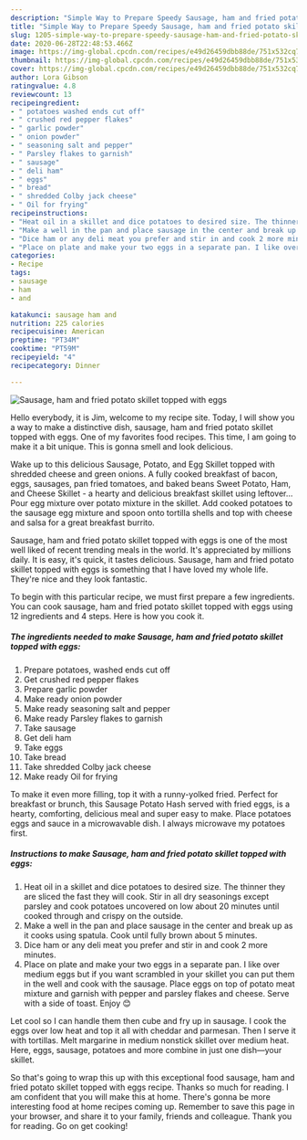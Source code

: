 ```yaml
---
description: "Simple Way to Prepare Speedy Sausage, ham and fried potato skillet topped with eggs"
title: "Simple Way to Prepare Speedy Sausage, ham and fried potato skillet topped with eggs"
slug: 1205-simple-way-to-prepare-speedy-sausage-ham-and-fried-potato-skillet-topped-with-eggs
date: 2020-06-28T22:48:53.466Z
image: https://img-global.cpcdn.com/recipes/e49d26459dbb88de/751x532cq70/sausage-ham-and-fried-potato-skillet-topped-with-eggs-recipe-main-photo.jpg
thumbnail: https://img-global.cpcdn.com/recipes/e49d26459dbb88de/751x532cq70/sausage-ham-and-fried-potato-skillet-topped-with-eggs-recipe-main-photo.jpg
cover: https://img-global.cpcdn.com/recipes/e49d26459dbb88de/751x532cq70/sausage-ham-and-fried-potato-skillet-topped-with-eggs-recipe-main-photo.jpg
author: Lora Gibson
ratingvalue: 4.8
reviewcount: 13
recipeingredient:
- " potatoes washed ends cut off"
- " crushed red pepper flakes"
- " garlic powder"
- " onion powder"
- " seasoning salt and pepper"
- " Parsley flakes to garnish"
- " sausage"
- " deli ham"
- " eggs"
- " bread"
- " shredded Colby jack cheese"
- " Oil for frying"
recipeinstructions:
- "Heat oil in a skillet and dice potatoes to desired size. The thinner they are sliced the fast they will cook. Stir in all dry seasonings except parsley and cook potatoes uncovered on low about 20 minutes until cooked through and crispy on the outside."
- "Make a well in the pan and place sausage in the center and break up as it cooks using spatula. Cook until fully brown about 5 minutes."
- "Dice ham or any deli meat you prefer and stir in and cook 2 more minutes."
- "Place on plate and make your two eggs in a separate pan. I like over medium eggs but if you want scrambled in your skillet you can put them in the well and cook with the sausage. Place eggs on top of potato meat mixture and garnish with pepper and parsley flakes and cheese. Serve with a side of toast. Enjoy 😊"
categories:
- Recipe
tags:
- sausage
- ham
- and

katakunci: sausage ham and 
nutrition: 225 calories
recipecuisine: American
preptime: "PT34M"
cooktime: "PT59M"
recipeyield: "4"
recipecategory: Dinner

---
```



![Sausage, ham and fried potato skillet topped with eggs](https://img-global.cpcdn.com/recipes/e49d26459dbb88de/751x532cq70/sausage-ham-and-fried-potato-skillet-topped-with-eggs-recipe-main-photo.jpg)

Hello everybody, it is Jim, welcome to my recipe site. Today, I will show you a way to make a distinctive dish, sausage, ham and fried potato skillet topped with eggs. One of my favorites food recipes. This time, I am going to make it a bit unique. This is gonna smell and look delicious.

Wake up to this delicious Sausage, Potato, and Egg Skillet topped with shredded cheese and green onions. A fully cooked breakfast of bacon, eggs, sausages, pan fried tomatoes, and baked beans Sweet Potato, Ham, and Cheese Skillet - a hearty and delicious breakfast skillet using leftover… Pour egg mixture over potato mixture in the skillet. Add cooked potatoes to the sausage egg mixture and spoon onto tortilla shells and top with cheese and salsa for a great breakfast burrito.

Sausage, ham and fried potato skillet topped with eggs is one of the most well liked of recent trending meals in the world. It's appreciated by millions daily. It is easy, it's quick, it tastes delicious. Sausage, ham and fried potato skillet topped with eggs is something that I have loved my whole life. They're nice and they look fantastic.


To begin with this particular recipe, we must first prepare a few ingredients. You can cook sausage, ham and fried potato skillet topped with eggs using 12 ingredients and 4 steps. Here is how you cook it.

<!--inarticleads1-->

##### The ingredients needed to make Sausage, ham and fried potato skillet topped with eggs:

1. Prepare  potatoes, washed ends cut off
1. Get  crushed red pepper flakes
1. Prepare  garlic powder
1. Make ready  onion powder
1. Make ready  seasoning salt and pepper
1. Make ready  Parsley flakes to garnish
1. Take  sausage
1. Get  deli ham
1. Take  eggs
1. Take  bread
1. Take  shredded Colby jack cheese
1. Make ready  Oil for frying


To make it even more filling, top it with a runny-yolked fried. Perfect for breakfast or brunch, this Sausage Potato Hash served with fried eggs, is a hearty, comforting, delicious meal and super easy to make. Place potatoes eggs and sauce in a microwavable dish. I always microwave my potatoes first. 

<!--inarticleads2-->

##### Instructions to make Sausage, ham and fried potato skillet topped with eggs:

1. Heat oil in a skillet and dice potatoes to desired size. The thinner they are sliced the fast they will cook. Stir in all dry seasonings except parsley and cook potatoes uncovered on low about 20 minutes until cooked through and crispy on the outside.
1. Make a well in the pan and place sausage in the center and break up as it cooks using spatula. Cook until fully brown about 5 minutes.
1. Dice ham or any deli meat you prefer and stir in and cook 2 more minutes.
1. Place on plate and make your two eggs in a separate pan. I like over medium eggs but if you want scrambled in your skillet you can put them in the well and cook with the sausage. Place eggs on top of potato meat mixture and garnish with pepper and parsley flakes and cheese. Serve with a side of toast. Enjoy 😊


Let cool so I can handle them then cube and fry up in sausage. I cook the eggs over low heat and top it all with cheddar and parmesan. Then I serve it with tortillas. Melt margarine in medium nonstick skillet over medium heat. Here, eggs, sausage, potatoes and more combine in just one dish—your skillet. 

So that's going to wrap this up with this exceptional food sausage, ham and fried potato skillet topped with eggs recipe. Thanks so much for reading. I am confident that you will make this at home. There's gonna be more interesting food at home recipes coming up. Remember to save this page in your browser, and share it to your family, friends and colleague. Thank you for reading. Go on get cooking!
